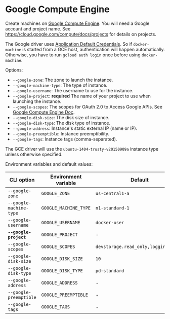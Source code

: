 <!--[metadata]>
+++
title = "Google Compute Engine"
description = "Google Compute Engine driver for machine"
keywords = ["machine, Google Compute Engine, driver"]
[menu.main]
parent="smn_machine_drivers"
+++
<![end-metadata]-->

# Google Compute Engine

Create machines on [Google Compute Engine](https://cloud.google.com/compute/). You will need a Google account and project name.
See https://cloud.google.com/compute/docs/projects for details on projects.

The Google driver uses [Application Default Credentials](https://developers.google.com/identity/protocols/application-default-credentials).
So if `docker-machine` is started from a GCE host, authentication will happen automatically.
Otherwise, you have to run `gcloud auth login` once before using `docker-machine`.

Options:

 - `--google-zone`: The zone to launch the instance.
 - `--google-machine-type`: The type of instance.
 - `--google-username`: The username to use for the instance.
 - `--google-project`: **required** The name of your project to use when launching the instance.
 - `--google-scopes`: The scopes for OAuth 2.0 to Access Google APIs. See [Google Compute Engine Doc](https://cloud.google.com/storage/docs/authentication).
 - `--google-disk-size`: The disk size of instance.
 - `--google-disk-type`: The disk type of instance.
 - `--google-address`: Instance's static external IP (name or IP).
 - `--google-preemptible`: Instance preemptibility.
 - `--google-tags`: Instance tags (comma-separated).

The GCE driver will use the `ubuntu-1404-trusty-v20150909a` instance type unless otherwise specified.

Environment variables and default values:

| CLI option                | Environment variable  | Default                              |
|---------------------------|-----------------------|--------------------------------------|
| `--google-zone`           | `GOOGLE_ZONE`         | `us-central1-a`                      |
| `--google-machine-type`   | `GOOGLE_MACHINE_TYPE` | `n1-standard-1`                      |
| `--google-username`       | `GOOGLE_USERNAME`     | `docker-user`                        |
| **`--google-project`**    | `GOOGLE_PROJECT`      | -                                    |
| `--google-scopes`         | `GOOGLE_SCOPES`       | `devstorage.read_only,logging.write` |
| `--google-disk-size`      | `GOOGLE_DISK_SIZE`    | `10`                                 |
| `--google-disk-type`      | `GOOGLE_DISK_TYPE`    | `pd-standard`                        |
| `--google-address`        | `GOOGLE_ADDRESS`      | -                                    |
| `--google-preemptible`    | `GOOGLE_PREEMPTIBLE`  | -                                    |
| `--google-tags`           | `GOOGLE_TAGS`         | -                                    |
